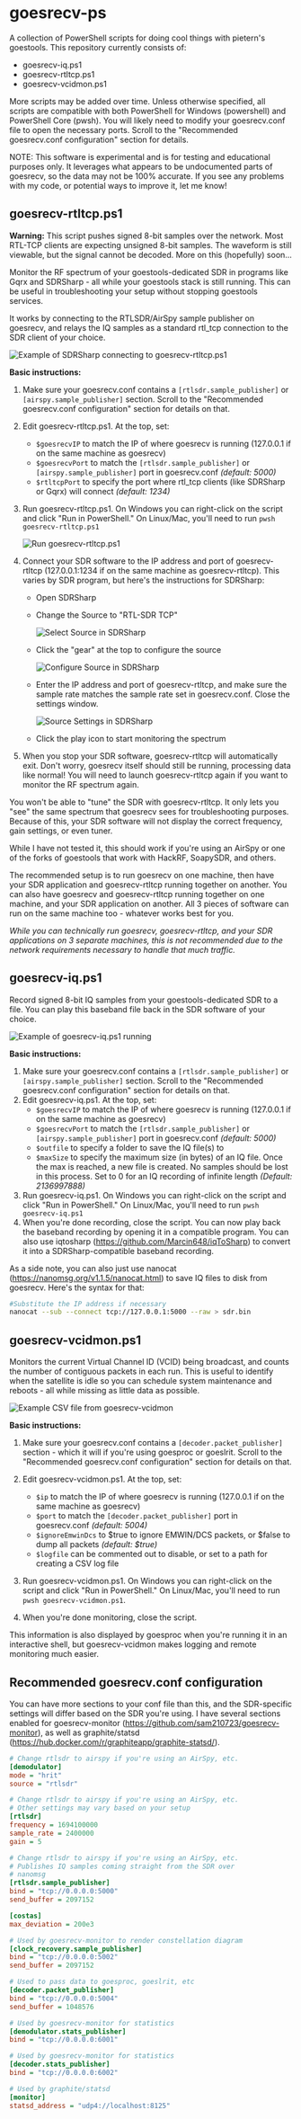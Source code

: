 
# goesrecv-ps
A collection of PowerShell scripts for doing cool things with pietern's goestools. This repository currently consists of:
 - goesrecv-iq.ps1
 - goesrecv-rtltcp.ps1
 - goesrecv-vcidmon.ps1

More scripts may be added over time. Unless otherwise specified, all scripts are compatible with both PowerShell for Windows (powershell) and PowerShell Core (pwsh). You will likely need to modify your goesrecv.conf file to open the necessary ports. Scroll to the "Recommended goesrecv.conf configuration" section for details.

NOTE: This software is experimental and is for testing and educational purposes only. It leverages what appears to be undocumented parts of goesrecv, so the data may not be 100% accurate. If you see any problems with my code, or potential ways to improve it, let me know!

## goesrecv-rtltcp.ps1

**Warning:** This script pushes signed 8-bit samples over the network. Most RTL-TCP clients are expecting unsigned 8-bit samples. The waveform is still viewable, but the signal cannot be decoded. More on this (hopefully) soon...

Monitor the RF spectrum of your goestools-dedicated SDR in programs like Gqrx and SDRSharp - all while your goestools stack is still running. This can be useful in troubleshooting your setup without stopping goestools services.

It works by connecting to the RTLSDR/AirSpy sample publisher on goesrecv, and relays the IQ samples as a standard rtl_tcp connection to the SDR client of your choice.

![Example of SDRSharp connecting to goesrecv-rtltcp.ps1](screenshots/rtltcp_demo.PNG)

**Basic instructions:**

1. Make sure your goesrecv.conf contains a `[rtlsdr.sample_publisher]` or `[airspy.sample_publisher]` section. Scroll to the "Recommended goesrecv.conf configuration" section for details on that.
2. Edit goesrecv-rtltcp.ps1. At the top, set:
   - `$goesrecvIP` to match the IP of where goesrecv is running (127.0.0.1 if on the same machine as goesrecv)
   - `$goesrecvPort` to match the `[rtlsdr.sample_publisher]` or `[airspy.sample_publisher]` port in goesrecv.conf *(default: 5000)*
   - `$rtltcpPort` to specify the port where rtl_tcp clients (like SDRSharp or Gqrx) will connect *(default: 1234)*
3. Run goesrecv-rtltcp.ps1. On Windows you can right-click on the script and click "Run in PowerShell." On Linux/Mac, you'll need to run `pwsh goesrecv-rtltcp.ps1`

   ![Run goesrecv-rtltcp.ps1](screenshots/run-rtltcp.png)
5. Connect your SDR software to the IP address and port of goesrecv-rtltcp (127.0.0.1:1234 if on the same machine as goesrecv-rtltcp). This varies by SDR program, but here's the instructions for SDRSharp:
   - Open SDRSharp
   - Change the Source to "RTL-SDR TCP"

     ![Select Source in SDRSharp](screenshots/sdrsharp-setsource.PNG)
   - Click the "gear" at the top to configure the source

     ![Configure Source in SDRSharp](screenshots/sdrsharp-configuresource.png)
   - Enter the IP address and port of goesrecv-rtltcp, and make sure the sample rate matches the sample rate set in goesrecv.conf. Close the settings window.

     ![Source Settings in SDRSharp](screenshots/sdrsharp-sourcesettings.PNG)
   - Click the play icon to start monitoring the spectrum
6. When you stop your SDR software, goesrecv-rtltcp will automatically exit. Don't worry, goesrecv itself should still be running, processing data like normal! You will need to launch goesrecv-rtltcp again if you want to monitor the RF spectrum again.

You won't be able to "tune" the SDR with goesrecv-rtltcp. It only lets you "see" the same spectrum that goesrecv sees for troubleshooting purposes. Because of this, your SDR software will not display the correct frequency, gain settings, or even tuner.

While I have not tested it, this should work if you're using an AirSpy or one of the forks of goestools that work with HackRF, SoapySDR, and others.

The recommended setup is to run goesrecv on one machine, then have your SDR application and goesrecv-rtltcp running together on another. You can also have goesrecv and goesrecv-rtltcp running together on one machine, and your SDR application on another. All 3 pieces of software can run on the same machine too - whatever works best for you.

*While you can technically run goesrecv, goesrecv-rtltcp, and your SDR applications on 3 separate machines, this is not recommended due to the network requirements necessary to handle that much traffic.*

## goesrecv-iq.ps1
Record signed 8-bit IQ samples from your goestools-dedicated SDR to a file. You can play this baseband file back in the SDR software of your choice.

![Example of goesrecv-iq.ps1 running](screenshots/rtliq_demo.PNG)

**Basic instructions:**

1. Make sure your goesrecv.conf contains a `[rtlsdr.sample_publisher]` or `[airspy.sample_publisher]` section. Scroll to the "Recommended goesrecv.conf configuration" section for details on that.
2. Edit goesrecv-iq.ps1. At the top, set:
   - `$goesrecvIP` to match the IP of where goesrecv is running (127.0.0.1 if on the same machine as goesrecv)
   - `$goesrecvPort` to match the `[rtlsdr.sample_publisher]` or `[airspy.sample_publisher]` port in goesrecv.conf *(default: 5000)*
   - `$outfile` to specify a folder to save the IQ file(s) to
   - `$maxSize` to specify the maximum size (in bytes) of an IQ file. Once the max is reached, a new file is created. No samples should be lost in this process. Set to 0 for an IQ recording of infinite length *(Default: 2136997888)*
3. Run goesrecv-iq.ps1. On Windows you can right-click on the script and click "Run in PowerShell." On Linux/Mac, you'll need to run `pwsh goesrecv-iq.ps1`
4. When you're done recording, close the script. You can now play back the baseband recording by opening it in a compatible program. You can also use iqtosharp (https://github.com/Marcin648/iqToSharp) to convert it into a SDRSharp-compatible baseband recording.

As a side note, you can also just use nanocat (https://nanomsg.org/v1.1.5/nanocat.html) to save IQ files to disk from goesrecv. Here's the syntax for that:
```bash
#Substitute the IP address if necessary
nanocat --sub --connect tcp://127.0.0.1:5000 --raw > sdr.bin
```

## goesrecv-vcidmon.ps1
Monitors the current Virtual Channel ID (VCID) being broadcast, and counts the number of contiguous packets in each run. This is useful to identify when the satellite is idle so you can schedule system maintenance and reboots - all while missing as little data as possible.

![Example CSV file from goesrecv-vcidmon](screenshots/vcid-csv.PNG)

**Basic instructions:**

1. Make sure your goesrecv.conf contains a `[decoder.packet_publisher]` section - which it will if you're using goesproc or goeslrit. Scroll to the "Recommended goesrecv.conf configuration" section for details on that.
2. Edit goesrecv-vcidmon.ps1. At the top, set:
   - `$ip` to match the IP of where goesrecv is running (127.0.0.1 if on the same machine as goesrecv)
   - `$port` to match the `[decoder.packet_publisher]` port in goesrecv.conf *(default: 5004)*
   - `$ignoreEmwinDcs` to $true to ignore EMWIN/DCS packets, or $false to dump all packets *(default: $true)*
   - `$logfile` can be commented out to disable, or set to a path for creating a CSV log file

3. Run goesrecv-vcidmon.ps1. On Windows you can right-click on the script and click "Run in PowerShell." On Linux/Mac, you'll need to run `pwsh goesrecv-vcidmon.ps1`. 
4. When you're done monitoring, close the script.

This information is also displayed by goesproc when you're running it in an interactive shell, but goesrecv-vcidmon makes logging and remote monitoring much easier.

## Recommended goesrecv.conf configuration
You can have more sections to your conf file than this, and the SDR-specific settings will differ based on the SDR you're using. I have several sections enabled for goesrecv-monitor (https://github.com/sam210723/goesrecv-monitor), as well as graphite/statsd (https://hub.docker.com/r/graphiteapp/graphite-statsd/).
```ini
# Change rtlsdr to airspy if you're using an AirSpy, etc.
[demodulator]
mode = "hrit"
source = "rtlsdr" 

# Change rtlsdr to airspy if you're using an AirSpy, etc.
# Other settings may vary based on your setup
[rtlsdr]
frequency = 1694100000
sample_rate = 2400000
gain = 5

# Change rtlsdr to airspy if you're using an AirSpy, etc.
# Publishes IQ samples coming straight from the SDR over
# nanomsg
[rtlsdr.sample_publisher]
bind = "tcp://0.0.0.0:5000"
send_buffer = 2097152

[costas]
max_deviation = 200e3

# Used by goesrecv-monitor to render constellation diagram
[clock_recovery.sample_publisher]
bind = "tcp://0.0.0.0:5002"
send_buffer = 2097152

# Used to pass data to goesproc, goeslrit, etc
[decoder.packet_publisher]
bind = "tcp://0.0.0.0:5004"
send_buffer = 1048576

# Used by goesrecv-monitor for statistics
[demodulator.stats_publisher]
bind = "tcp://0.0.0.0:6001"

# Used by goesrecv-monitor for statistics
[decoder.stats_publisher]
bind = "tcp://0.0.0.0:6002"

# Used by graphite/statsd
[monitor]
statsd_address = "udp4://localhost:8125"
```
